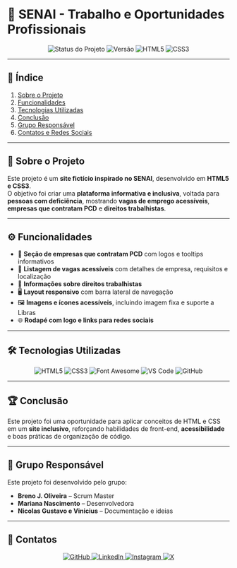 # 🏫 SENAI - Trabalho e Oportunidades Profissionais

<p align="center"> 
  <img src="https://img.shields.io/badge/status-concluído-green?style=for-the-badge" alt="Status do Projeto"> 
  <img src="https://img.shields.io/badge/versão-1.0-blue?style=for-the-badge" alt="Versão"> 
  <img src="https://img.shields.io/badge/HTML5-E34F26?style=for-the-badge&logo=html5&logoColor=white" alt="HTML5"> 
  <img src="https://img.shields.io/badge/CSS3-1572B6?style=for-the-badge&logo=css3&logoColor=white" alt="CSS3"> 
</p>

---

## 📑 Índice  

1. [Sobre o Projeto](#-sobre-o-projeto)  
2. [Funcionalidades](#-funcionalidades)  
3. [Tecnologias Utilizadas](#-tecnologias-utilizadas)  
4. [Conclusão](#-conclusão)  
5. [Grupo Responsável](#-grupo-responsável)  
6. [Contatos e Redes Sociais](#-contatos-e-redes-sociais)  

---

## 🎯 Sobre o Projeto  

Este projeto é um **site fictício inspirado no SENAI**, desenvolvido em **HTML5 e CSS3**.  
O objetivo foi criar uma **plataforma informativa e inclusiva**, voltada para **pessoas com deficiência**, mostrando **vagas de emprego acessíveis**, **empresas que contratam PCD** e **direitos trabalhistas**.

---

## ⚙️ Funcionalidades  

- 🏢 **Seção de empresas que contratam PCD** com logos e tooltips informativos  
- 💼 **Listagem de vagas acessíveis** com detalhes de empresa, requisitos e localização  
- 📑 **Informações sobre direitos trabalhistas**  
- 🖥️ **Layout responsivo** com barra lateral de navegação  
- 🖼️ **Imagens e ícones acessíveis**, incluindo imagem fixa e suporte a Libras  
- 🌐 **Rodapé com logo e links para redes sociais**  

---

## 🛠 Tecnologias Utilizadas  

<p align="center">
  <img src="https://img.shields.io/badge/HTML5-E34F26?style=for-the-badge&logo=html5&logoColor=white" alt="HTML5">
  <img src="https://img.shields.io/badge/CSS3-1572B6?style=for-the-badge&logo=css3&logoColor=white" alt="CSS3">
  <img src="https://img.shields.io/badge/FontAwesome-528DD7?style=for-the-badge&logo=fontawesome&logoColor=white" alt="Font Awesome">
  <img src="https://img.shields.io/badge/VSCode-007ACC?style=for-the-badge&logo=visualstudiocode&logoColor=white" alt="VS Code">
  <img src="https://img.shields.io/badge/GitHub-181717?style=for-the-badge&logo=github&logoColor=white" alt="GitHub">
</p>  

---

## 🏆 Conclusão  

Este projeto foi uma oportunidade para aplicar conceitos de HTML e CSS em um **site inclusivo**, reforçando habilidades de front-end, **acessibilidade** e boas práticas de organização de código.

---

## 👥 Grupo Responsável

Este projeto foi desenvolvido pelo grupo:  
- **Breno J. Oliveira** – Scrum Master  
- **Mariana Nascimento** – Desenvolvedora  
- **Nicolas Gustavo e Vinicius** – Documentação e ideias  

---

## 👤 Contatos  

<p align="center"> 
  <a href="https://github.com/Breno-J-Oliveira" target="_blank">
    <img src="https://img.shields.io/badge/GitHub-181717?style=for-the-badge&logo=github&logoColor=white" alt="GitHub">
  </a> 
  <a href="https://www.linkedin.com/in/breno-j-oliveira-672619352/" target="_blank">
    <img src="https://img.shields.io/badge/LinkedIn-0A66C2?style=for-the-badge&logo=linkedin&logoColor=white" alt="LinkedIn">
  </a> 
  <a href="https://www.instagram.com/brenot300" target="_blank">
    <img src="https://img.shields.io/badge/Instagram-E4405F?style=for-the-badge&logo=instagram&logoColor=white" alt="Instagram">
  </a> 
  <a href="https://x.com/BrenoJOliveira_" target="_blank">
    <img src="https://img.shields.io/badge/X-1DA1F2?style=for-the-badge&logo=x&logoColor=white" alt="X">
  </a> 
</p>
